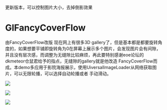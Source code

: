 ﻿更新版本，可以控制图片大小，去掉倒影效果

GlFancyCoverFlow
================

由FancyCoverFlow改版
现在网上有很多3D gallery了，但是基本都是都要旋转角度的，如果想要平铺即旋转角为0在屏幕上展示多个图片，会发现图片会有间隙， 
并且没有层次感，而调整为无缝隙比较麻烦，再此要特别感谢eoe论坛的dkmeteor仓鼠君给予的指点，无缝隙的gallery就是他改造 
FancyCoverFlow而成。本demo多应用于影院海报展示，使用UiversalImageLoader从网络获取图片，可以无限轮播，可以选择自动轮播或者 
手动滑动。

![](https://github.com/LittleLiByte/GlFancyCoverFlow/blob/master/GlFancyCoverFlow/res/raw/ScreenShots/device-2014-10-15-141029.png)

![](https://github.com/LittleLiByte/GlFancyCoverFlow/blob/master/GlFancyCoverFlow/res/raw/ScreenShots/device-2014-10-15-141041.png)

![](https://github.com/LittleLiByte/GlFancyCoverFlow/blob/master/GlFancyCoverFlow/res/raw/ScreenShots/device-2014-10-15-141056.png)

